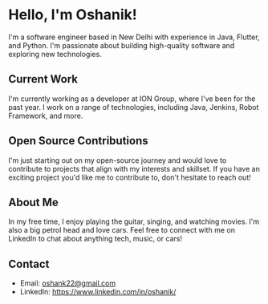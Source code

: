 # Hello, I'm Oshanik!

I'm a software engineer based in New Delhi with experience in Java, Flutter, and Python. I'm passionate about building high-quality software and exploring new technologies.

## Current Work

I'm currently working as a developer at ION Group, where I've been for the past year. I work on a range of technologies, including Java, Jenkins, Robot Framework, and more.

## Open Source Contributions

I'm just starting out on my open-source journey and would love to contribute to projects that align with my interests and skillset. If you have an exciting project you'd like me to contribute to, don't hesitate to reach out!

## About Me

In my free time, I enjoy playing the guitar, singing, and watching movies. I'm also a big petrol head and love cars. Feel free to connect with me on LinkedIn to chat about anything tech, music, or cars!

## Contact

- Email: oshank22@gmail.com
- LinkedIn: https://www.linkedin.com/in/oshanik/
